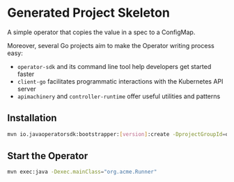 # Generated Project Skeleton

A simple operator that copies the value in a spec to a ConfigMap.

Moreover, several Go projects aim to make the Operator writing process easy:

- `operator-sdk` and its command line tool help developers get started faster
- `client-go` facilitates programmatic interactions with the Kubernetes API server
- `apimachinery` and `controller-runtime` offer useful utilities and patterns

## Installation

```bash
mvn io.javaoperatorsdk:bootstrapper:[version]:create -DprojectGroupId=org.acme -DprojectArtifactId=getting-started
```

## Start the Operator

```bash
mvn exec:java -Dexec.mainClass="org.acme.Runner"
```
